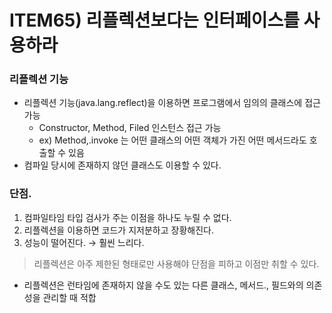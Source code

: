# ITEM65) 리플렉션보다는 인터페이스를 사용하라

### 리플렉션 기능

- 리플렉션 기능(java.lang.reflect)을 이용하면 프로그램에서 임의의 클래스에 접근 가능
    - Constructor, Method, Filed 인스턴스 접근 가능
    - ex) Method,.invoke 는 어떤 클래스의 어떤 객체가 가진 어떤 메서드라도 호출할 수 있음
- 컴파일 당시에 존재하지 않던 클래스도 이용할 수 있다.

### 단점.

1. 컴파일타임 타입 검사가 주는 이점을 하나도 누릴 수 없다.
2. 리플렉션을 이용하면 코드가 지저분하고 장황해진다.
3. 성능이 떨어진다. → 훨씬 느리다.

> 리플렉션은 아주 제한된 형태로만 사용해야 단점을 피하고 이점만 취할 수 있다.
> 
- 리플렉션은 런타임에 존재하지 않을 수도 있는 다른 클래스, 메서드., 필드와의 의존성을 관리할 때  적합